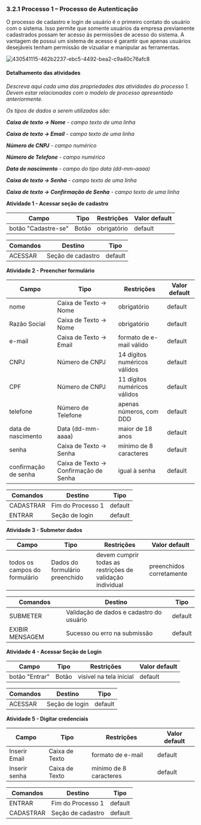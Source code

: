 ### 3.2.1 Processo 1 – Processo de Autenticação

O processo de cadastro e login de usuário é o primeiro contato do usuário com o sistema. Isso permite que somente usuários da empresa previamente cadastrados possam ter acesso ás permissões de acesso do sistema. A vantagem de possui um sistema de acesso é garantir que apenas usuários desejáveis tenham permissão de vizualiar e manipular as ferramentas.

![430541115-462b2237-ebc5-4492-bea2-c9a40c76afc8](https://github.com/user-attachments/assets/beb9666f-8a55-4359-ad66-bb10f08ce32b)

#### Detalhamento das atividades

_Descreva aqui cada uma das propriedades das atividades do processo 1. 
Devem estar relacionadas com o modelo de processo apresentado anteriormente._

_Os tipos de dados a serem utilizados são:_

_**Caixa de texto -> Nome** - campo texto de uma linha_

_**Caixa de texto -> Email** - campo texto de uma linha_

_**Número de CNPJ** - campo numérico_

_**Número de Telefone** - campo numérico_

_**Data de nascimento** - campo do tipo data (dd-mm-aaaa)_

_**Caixa de texto -> Senha** - campo texto de uma linha_

_**Caixa de texto -> Confirmação de Senha** - campo texto de uma linha_




**Atividade 1 - Acessar seção de cadastro**

| **Campo** | **Tipo** | **Restrições** | **Valor default** |
|----------------------|------------------|----------------------------|-------------------|
| botão "Cadastre-se" | Botão | obrigatório | default |

| **Comandos** | **Destino** | **Tipo** |
|--------------|--------------------|-----------|
| ACESSAR | Seção de cadastro | default |

**Atividade 2 - Preencher formulário**

| **Campo** | **Tipo** | **Restrições** | **Valor default** |
| --- | --- | --- | --- |
| nome | Caixa de Texto -> Nome | obrigatório | default |
| Razão Social | Caixa de Texto -> Nome | obrigatório | default |
| e-mail | Caixa de Texto -> Email | formato de e-mail válido | default |
| CNPJ | Número de CNPJ | 14 dígitos numéricos válidos | default |
| CPF | Número de CNPJ | 11 dígitos numéricos válidos | default |
| telefone | Número de Telefone | apenas números, com DDD | default |
| data de nascimento | Data (dd-mm-aaaa) | maior de 18 anos | default |
| senha | Caixa de Texto -> Senha | mínimo de 8 caracteres | default |
| confirmação de senha | Caixa de Texto -> Confirmação de Senha | igual à senha | default |

| **Comandos** | **Destino** | **Tipo** |
| --- | --- | --- |
| CADASTRAR | Fim do Processo 1 | default |
| ENTRAR | Seção de login | default |

**Atividade 3 - Submeter dados**

| **Campo** | **Tipo** | **Restrições** | **Valor default** |
|----------------------------|---------------------------|--------------------------------------------------------|---------------------------|
| todos os campos do formulário | Dados do formulário preenchido | devem cumprir todas as restrições de validação individual | preenchidos corretamente  |

| **Comandos** | **Destino** | **Tipo** |
|----------------|-----------------------------------|-----------|
| SUBMETER | Validação de dados e cadastro do usuário | default |
| EXIBIR MENSAGEM | Sucesso ou erro na submissão | default |


**Atividade 4 - Acessar Seção de Login**

| **Campo** | **Tipo** | **Restrições** | **Valor default** |
|----------------------|------------------|----------------------------|-------------------|
| botão "Entrar" | Botão | visível na tela inicial | default |

| **Comandos** | **Destino** | **Tipo** |
|--------------|-----------------|-----------|
| ACESSAR | Seção de login | default |

**Atividade 5 - Digitar credenciais**

| **Campo** | **Tipo** | **Restrições** | **Valor default** |
| --- | --- | --- | --- |
| Inserir Email | Caixa de Texto | formato de e-mail | default |
| Inserir senha | Caixa de Texto | mínimo de 8 caracteres | default |

| **Comandos** | **Destino** | **Tipo** |
| --- | --- | --- |
| ENTRAR | Fim do Processo 1 | default |
| CADASTRAR | Seção de cadastro | default |


